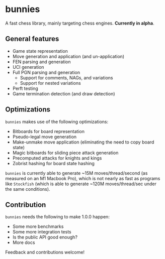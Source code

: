 # bunnies

A fast chess library, mainly targeting chess engines. **Currently in alpha**.

## General features
- Game state representation
- Move generation and application (and un-application)
- FEN parsing and generation
- UCI generation
- Full PGN parsing and generation
  - Support for comments, NAGs, and variations
  - Support for nested variations
- Perft testing
- Game termination detection (and draw detection)

## Optimizations
`bunnies` makes use of the following optimizations:
- Bitboards for board representation
- Pseudo-legal move generation
- Make-unmake move application (eliminating the need to copy board state)
- Magic bitboards for sliding piece attack generation
- Precomputed attacks for knights and kings
- Zobrist hashing for board state hashing

`bunnies` is currently able to generate ~15M moves/thread/second (as measured on an M1 Macbook Pro),
which is not nearly as fast as programs like `Stockfish` (which is able to generate
~120M moves/thread/sec under the same conditions).

## Contribution
`bunnies` needs the following to make 1.0.0 happen:
- Some more benchmarks
- Some more integration tests
- Is the public API good enough?
- More docs

Feedback and contributions welcome!